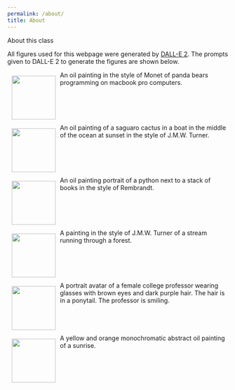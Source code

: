 ```yaml
---
permalink: /about/
title: About
---
```


About this class

All figures used for this webpage were generated by [DALL-E 2](https://openai.com/dall-e-2).  The prompts given to DALL-E 2 to generate the figures are shown below. 


<div style="clear: both;">
    <div style="float: left; margin-right 1em; padding: 10px;">
      <img src="{{site.url}}/{{site.base}}/assets/images/pandas.png" alt="" style="width:100px;">
    </div>
    <div>
      An oil painting in the style of Monet of panda bears programming on macbook pro computers.
    </div>
</div>



<div style="clear: both;">
    <div style="float: left; margin-right 1em; padding: 10px;">
      <img src="{{site.url}}/{{site.base}}/assets/images/cactusocean.png" alt="" style="width:100px;">
    </div>
    <div>
      An oil painting of a saguaro cactus in a boat in the middle of the ocean at sunset in the style of J.M.W. Turner.
    </div>
</div>


<div style="clear: both;">
    <div style="float: left; margin-right 1em; padding: 10px;">
      <img src="{{site.url}}/{{site.base}}/assets/images/python.png" alt="" style="width:100px;">
    </div>
    <div>
      An oil painting portrait of a python next to a stack of books in the style of Rembrandt.
    </div>
</div>


<div style="clear: both;">
    <div style="float: left; margin-right 1em; padding: 10px">
      <img src="{{site.url}}/{{site.base}}/assets/images/river.png" alt="" style="width:100px;">
    </div>
    <div>
      A painting in the style of J.M.W. Turner of a stream running through a forest.
    </div>
</div>

<div style="clear: both;">
    <div style="float: left; margin-right 1em; padding: 10px">
      <img src="{{site.url}}/{{site.base}}/assets/images/avatar.png" alt="" style="width:100px;">
    </div>
    <div>
      A portrait avatar of a female college professor wearing glasses with brown eyes and dark purple hair. The hair is in a ponytail. The professor is smiling.
    </div>
</div>

<div style="clear: both;">
    <div style="float: left; margin-right 1em; padding: 10px">
      <img src="{{site.url}}/{{site.base}}/assets/images/yellow2.png" alt="" style="width:100px;">
    </div>
    <div>
      A yellow and orange monochromatic abstract oil painting of a sunrise.
    </div>
</div>
